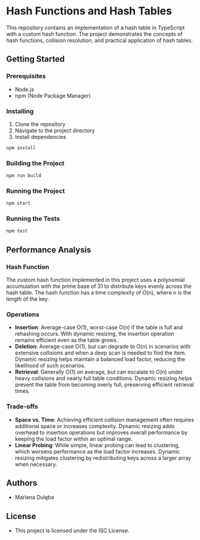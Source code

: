 
# Hash Functions and Hash Tables

This repository contains an implementation of a hash table in TypeScript with a custom hash function. The project demonstrates the concepts of hash functions, collision resolution, and practical application of hash tables.

## Getting Started

### Prerequisites

- Node.js
- npm (Node Package Manager)

### Installing

1. Clone the repository
2. Navigate to the project directory
3. Install dependencies

```sh
npm install
```
### Building the Project
```sh
npm run build
```

### Running the Project
```sh
npm start
```

### Running the Tests
```sh
npm test
```

## Performance Analysis

### Hash Function
The custom hash function implemented in this project uses a polynomial accumulation with the prime base of 31 to distribute keys evenly across the hash table. The hash function has a time complexity of O(n), where n is the length of the key.

### Operations
- **Insertion**: Average-case O(1), worst-case O(n) if the table is full and rehashing occurs. With dynamic resizing, the insertion operation remains efficient even as the table grows.
- **Deletion**: Average-case O(1), but can degrade to O(n) in scenarios with extensive collisions and when a deep scan is needed to find the item. Dynamic resizing helps maintain a balanced load factor, reducing the likelihood of such scenarios.
- **Retrieval**: Generally O(1) on average, but can escalate to O(n) under heavy collisions and nearly full table conditions. Dynamic resizing helps prevent the table from becoming overly full, preserving efficient retrieval times.

### Trade-offs
- **Space vs. Time**: Achieving efficient collision management often requires additional space or increases complexity. Dynamic resizing adds overhead to insertion operations but improves overall performance by keeping the load factor within an optimal range.
- **Linear Probing**: While simple, linear probing can lead to clustering, which worsens performance as the load factor increases. Dynamic resizing mitigates clustering by redistributing keys across a larger array when necessary.

## Authors
- Marlena Dulęba

## License
- This project is licensed under the ISC License.
